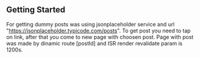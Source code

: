 ## Getting Started

For getting dummy posts was using jsonplaceholder service and url "https://jsonplaceholder.typicode.com/posts".
To get post you need to tap on link, after that you come to new page with choosen post.
Page with post was made by dinamic route [postId] and ISR render revalidate param is 1200s.
